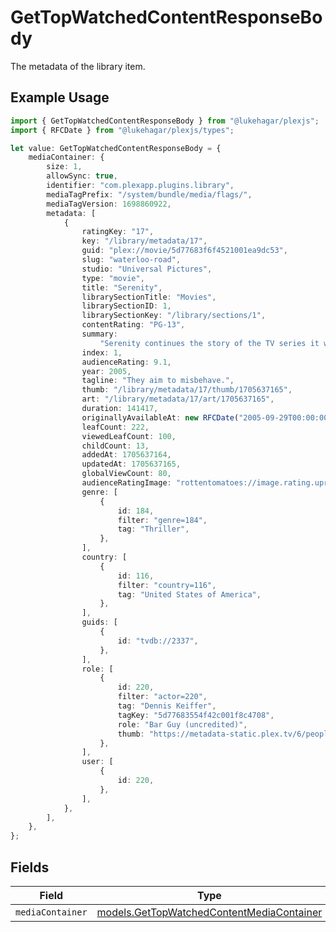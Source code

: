 # GetTopWatchedContentResponseBody

The metadata of the library item.

## Example Usage

```typescript
import { GetTopWatchedContentResponseBody } from "@lukehagar/plexjs";
import { RFCDate } from "@lukehagar/plexjs/types";

let value: GetTopWatchedContentResponseBody = {
    mediaContainer: {
        size: 1,
        allowSync: true,
        identifier: "com.plexapp.plugins.library",
        mediaTagPrefix: "/system/bundle/media/flags/",
        mediaTagVersion: 1698860922,
        metadata: [
            {
                ratingKey: "17",
                key: "/library/metadata/17",
                guid: "plex://movie/5d77683f6f4521001ea9dc53",
                slug: "waterloo-road",
                studio: "Universal Pictures",
                type: "movie",
                title: "Serenity",
                librarySectionTitle: "Movies",
                librarySectionID: 1,
                librarySectionKey: "/library/sections/1",
                contentRating: "PG-13",
                summary:
                    "Serenity continues the story of the TV series it was based upon (\"Firefly\"). River Tam had a secret - one in which she's not even aware - so dangerous, no one's safe, as an Alliance operative's sent to capture her, and all others are considered irrelevant to his job.",
                index: 1,
                audienceRating: 9.1,
                year: 2005,
                tagline: "They aim to misbehave.",
                thumb: "/library/metadata/17/thumb/1705637165",
                art: "/library/metadata/17/art/1705637165",
                duration: 141417,
                originallyAvailableAt: new RFCDate("2005-09-29T00:00:00Z"),
                leafCount: 222,
                viewedLeafCount: 100,
                childCount: 13,
                addedAt: 1705637164,
                updatedAt: 1705637165,
                globalViewCount: 80,
                audienceRatingImage: "rottentomatoes://image.rating.upright",
                genre: [
                    {
                        id: 184,
                        filter: "genre=184",
                        tag: "Thriller",
                    },
                ],
                country: [
                    {
                        id: 116,
                        filter: "country=116",
                        tag: "United States of America",
                    },
                ],
                guids: [
                    {
                        id: "tvdb://2337",
                    },
                ],
                role: [
                    {
                        id: 220,
                        filter: "actor=220",
                        tag: "Dennis Keiffer",
                        tagKey: "5d77683554f42c001f8c4708",
                        role: "Bar Guy (uncredited)",
                        thumb: "https://metadata-static.plex.tv/6/people/648e9a7ea1d537bccfcd7615134b78ce.jpg",
                    },
                ],
                user: [
                    {
                        id: 220,
                    },
                ],
            },
        ],
    },
};
```

## Fields

| Field                                                                                        | Type                                                                                         | Required                                                                                     | Description                                                                                  |
| -------------------------------------------------------------------------------------------- | -------------------------------------------------------------------------------------------- | -------------------------------------------------------------------------------------------- | -------------------------------------------------------------------------------------------- |
| `mediaContainer`                                                                             | [models.GetTopWatchedContentMediaContainer](../models/gettopwatchedcontentmediacontainer.md) | :heavy_minus_sign:                                                                           | N/A                                                                                          |